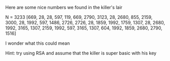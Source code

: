 Here are some nice numbers we found in the killer's lair

N = 3233
[669, 28, 28, 597, 119, 669, 2790, 3123, 28, 2680, 855, 2159, 3000, 28, 1992, 597, 1486, 2726, 2726, 28, 1859, 1992, 1759, 1307, 28, 2680, 1992, 3165, 1307, 2159, 1992, 597, 3165, 1307, 604, 1992, 1859, 2680, 2790, 1516]

I wonder what this could mean

Hint: try using RSA and assume that the killer is super basic with his key